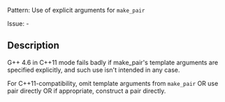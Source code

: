 Pattern: Use of explicit arguments for `make_pair`

Issue: -

## Description

G++ 4.6 in C++11 mode fails badly if make_pair's template arguments are specified explicitly, and such use isn't intended in any case.

For C++11-compatibility, omit template arguments from `make_pair` OR use pair directly OR if appropriate, construct a pair directly.
